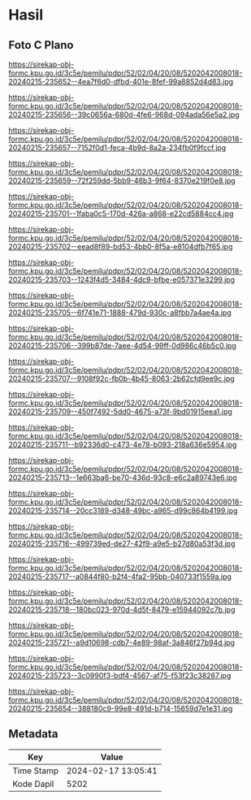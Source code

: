 # Hasil

## Foto C Plano

https://sirekap-obj-formc.kpu.go.id/3c5e/pemilu/pdpr/52/02/04/20/08/5202042008018-20240215-235652--4ea7f6d0-dfbd-401e-8fef-99a8852d4d83.jpg

https://sirekap-obj-formc.kpu.go.id/3c5e/pemilu/pdpr/52/02/04/20/08/5202042008018-20240215-235656--39c0656a-680d-4fe6-968d-094ada56e5a2.jpg

https://sirekap-obj-formc.kpu.go.id/3c5e/pemilu/pdpr/52/02/04/20/08/5202042008018-20240215-235657--7152f0d1-feca-4b9d-8a2a-234fb0f9fccf.jpg

https://sirekap-obj-formc.kpu.go.id/3c5e/pemilu/pdpr/52/02/04/20/08/5202042008018-20240215-235659--72f259dd-5bb9-46b3-9f64-8370e219f0e8.jpg

https://sirekap-obj-formc.kpu.go.id/3c5e/pemilu/pdpr/52/02/04/20/08/5202042008018-20240215-235701--1faba0c5-170d-426a-a868-e22cd5884cc4.jpg

https://sirekap-obj-formc.kpu.go.id/3c5e/pemilu/pdpr/52/02/04/20/08/5202042008018-20240215-235702--eead8f89-bd53-4bb0-8f5a-e8104dfb7f65.jpg

https://sirekap-obj-formc.kpu.go.id/3c5e/pemilu/pdpr/52/02/04/20/08/5202042008018-20240215-235703--1243f4d5-3484-4dc9-bfbe-e057371e3299.jpg

https://sirekap-obj-formc.kpu.go.id/3c5e/pemilu/pdpr/52/02/04/20/08/5202042008018-20240215-235705--6f741e71-1888-479d-930c-a8fbb7a4ae4a.jpg

https://sirekap-obj-formc.kpu.go.id/3c5e/pemilu/pdpr/52/02/04/20/08/5202042008018-20240215-235706--399b87de-7aee-4d54-99ff-0d986c46b5c0.jpg

https://sirekap-obj-formc.kpu.go.id/3c5e/pemilu/pdpr/52/02/04/20/08/5202042008018-20240215-235707--9108f92c-fb0b-4b45-8063-2b62cfd9ee9c.jpg

https://sirekap-obj-formc.kpu.go.id/3c5e/pemilu/pdpr/52/02/04/20/08/5202042008018-20240215-235709--450f7492-5dd0-4675-a73f-9bd01915eea1.jpg

https://sirekap-obj-formc.kpu.go.id/3c5e/pemilu/pdpr/52/02/04/20/08/5202042008018-20240215-235711--b92336d0-c473-4e78-b093-218a636e5954.jpg

https://sirekap-obj-formc.kpu.go.id/3c5e/pemilu/pdpr/52/02/04/20/08/5202042008018-20240215-235713--1e663ba6-be70-436d-93c8-e6c2a89743e6.jpg

https://sirekap-obj-formc.kpu.go.id/3c5e/pemilu/pdpr/52/02/04/20/08/5202042008018-20240215-235714--20cc3189-d348-49bc-a965-d99c864b4199.jpg

https://sirekap-obj-formc.kpu.go.id/3c5e/pemilu/pdpr/52/02/04/20/08/5202042008018-20240215-235716--499739ed-de27-42f9-a9e5-b27d80a53f3d.jpg

https://sirekap-obj-formc.kpu.go.id/3c5e/pemilu/pdpr/52/02/04/20/08/5202042008018-20240215-235717--a0844f80-b2f4-4fa2-95bb-040733f1559a.jpg

https://sirekap-obj-formc.kpu.go.id/3c5e/pemilu/pdpr/52/02/04/20/08/5202042008018-20240215-235718--180bc023-970d-4d5f-8479-e15944092c7b.jpg

https://sirekap-obj-formc.kpu.go.id/3c5e/pemilu/pdpr/52/02/04/20/08/5202042008018-20240215-235721--a9d10698-cdb7-4e89-98af-3a846f27b94d.jpg

https://sirekap-obj-formc.kpu.go.id/3c5e/pemilu/pdpr/52/02/04/20/08/5202042008018-20240215-235723--3c0990f3-bdf4-4567-af75-f53f23c38267.jpg

https://sirekap-obj-formc.kpu.go.id/3c5e/pemilu/pdpr/52/02/04/20/08/5202042008018-20240215-235654--388180c9-99e8-491d-b714-15659d7e1e31.jpg


## Metadata

| Key        | Value               |
| ---------- | ------------------- |
| Time Stamp | 2024-02-17 13:05:41 |
| Kode Dapil | 5202                |



